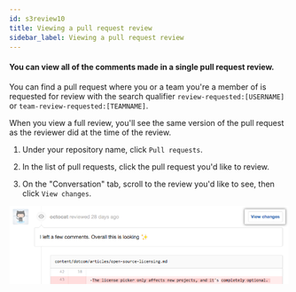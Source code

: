 ```yaml
---
id: s3review10
title: Viewing a pull request review
sidebar_label: Viewing a pull request review
---
```


#### You can view all of the comments made in a single pull request review.


You can find a pull request where you or a team you're a member of is requested for review with the search qualifier `review-requested:[USERNAME]` or `team-review-requested:[TEAMNAME]`.



When you view a full review, you'll see the same version of the pull request as the reviewer did at the time of the review.

1. Under your repository name, click  `Pull requests`.

2. In the list of pull requests, click the pull request you'd like to review.

3. On the "Conversation" tab, scroll to the review you'd like to see, then click `View changes`.




![xxx](https://raw.githubusercontent.com/ChickenKyiv/awesome-git-article/master/img/PR/review/view-full-review-view-changes.png)
